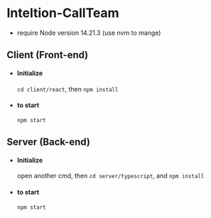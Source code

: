 # Inteltion-CallTeam
- require Node version 14.21.3 (use nvm to mange)
## Client (Front-end)
- #### Initialize
  
  `cd client/react`, then
  `npm install`
- #### to start
  `npm start`  

## Server (Back-end)
- #### Initialize
  
  open another cmd, then `cd server/typescript`, and
  `npm install`
- #### to start
  `npm start`  
  
 

